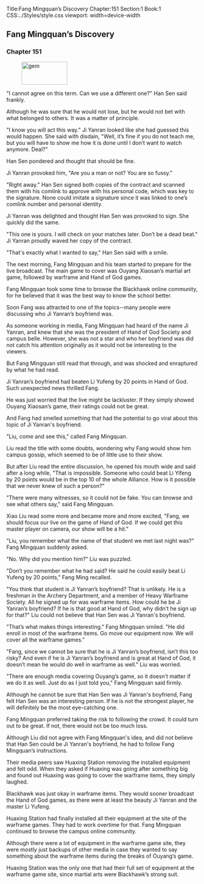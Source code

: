 Title:Fang Mingquan’s Discovery 
Chapter:151 
Section:1 
Book:1 
CSS:../Styles/style.css 
viewport: width=device-width
  
## Fang Mingquan’s Discovery
### Chapter 151 
<figure>
	<img src="../Images/gem.gif" alt="gem" id="gem" width="120" height="60" />
</figure>
  

  
  "I cannot agree on this term. Can we use a different one?" Han Sen said frankly.

Although he was sure that he would not lose, but he would not bet with what belonged to others. It was a matter of principle.

"I know you will act this way." Ji Yanran looked like she had guessed this would happen. She said with disdain, "Well, it’s fine if you do not teach me, but you will have to show me how it is done until I don’t want to watch anymore. Deal?"

Han Sen pondered and thought that should be fine.

Ji Yanran provoked him, "Are you a man or not? You are so fussy."

"Right away." Han Sen signed both copies of the contract and scanned them with his comlink to approve with his personal code, which was key to the signature. None could imitate a signature since it was linked to one’s comlink number and personal identity.

Ji Yanran was delighted and thought Han Sen was provoked to sign. She quickly did the same.

"This one is yours. I will check on your matches later. Don’t be a dead beat." Ji Yanran proudly waved her copy of the contract.

"That's exactly what I wanted to say," Han Sen said with a smile.

The next morning, Fang Mingquan and his team started to prepare for the live broadcast. The main game to cover was Ouyang Xiaosan’s martial art game, followed by warframe and Hand of God games.

Fang Mingquan took some time to browse the Blackhawk online community, for he believed that it was the best way to know the school better.

Soon Fang was attracted to one of the topics--many people were discussing who Ji Yanran’s boyfriend was.

As someone working in media, Fang Mingquan had heard of the name Ji Yanran, and knew that she was the president of Hand of God Society and campus belle. However, she was not a star and who her boyfriend was did not catch his attention originally as it would not be interesting to the viewers.

But Fang Mingquan still read that through, and was shocked and enraptured by what he had read.

Ji Yanran’s boyfriend had beaten Li Yufeng by 20 points in Hand of God. Such unexpected news thrilled Fang.

He was just worried that the live might be lackluster. If they simply showed Ouyang Xiaosan’s game, their ratings could not be great.

And Fang had smelled something that had the potential to go viral about this topic of Ji Yanran's boyfriend.

"Liu, come and see this," called Fang Mingquan.

Liu read the title with some doubts, wondering why Fang would show him campus gossip, which seemed to be of little use to their show.

But after Liu read the entire discussion, he opened his mouth wide and said after a long while, "That is impossible. Someone who could beat Li Yifeng by 20 points would be in the top 10 of the whole Alliance. How is it possible that we never knew of such a person?"

"There were many witnesses, so it could not be fake. You can browse and see what others say," said Fang Mingquan.

Xiao Liu read some more and became more and more excited, "Fang, we should focus our live on the game of Hand of God. If we could get this master player on camera, our show will be a hit."

"Liu, you remember what the name of that student we met last night was?" Fang Mingquan suddenly asked.

"No. Why did you mention him?" Liu was puzzled.

"Don’t you remember what he had said? He said he could easily beat Li Yufeng by 20 points," Fang Ming recalled.

"You think that student is Ji Yanran’s boyfriend? That is unlikely. He is a freshman in the Archery Department, and a member of Heavy Warframe Society. All he signed up for was warframe items. How could he be Ji Yanran’s boyfriend? If he is that good at Hand of God, why didn’t he sign up for that?" Liu could not believe that Han Sen was Ji Yanran's boyfriend.

"That’s what makes things interesting." Fang Mingquan smiled. "He did enroll in most of the warframe items. Go move our equipment now. We will cover all the warframe games."

"Fang, since we cannot be sure that he is Ji Yanran’s boyfriend, isn’t this too risky? And even if he is Ji Yanran’s boyfriend and is great at Hand of God, it doesn’t mean he would do well in warframe as well." Liu was worried.

"There are enough media covering Ouyang’s game, so it doesn’t matter if we do it as well. Just do as I just told you," Fang Mingquan said firmly.

Although he cannot be sure that Han Sen was Ji Yanran's boyfriend, Fang felt Han Sen was an interesting person. If he is not the strongest player, he will definitely be the most eye-catching one.

Fang Mingquan preferred taking the risk to following the crowd. It could turn out to be great. If not, there would not be too much loss.

Although Liu did not agree with Fang Mingquan's idea, and did not believe that Han Sen could be Ji Yanran's boyfriend, he had to follow Fang Mingquan’s instructions.

Their media peers saw Huaxing Station removing the installed equipment and felt odd. When they asked if Huaxing was going after something big and found out Huaxing was going to cover the warframe items, they simply laughed.

Blackhawk was just okay in warframe items. They would sooner broadcast the Hand of God games, as there were at least the beauty Ji Yanran and the master Li Yufeng.

Huaxing Station had finally installed all their equipment at the site of the warframe games. They had to work overtime for that. Fang Mingquan continued to browse the campus online community.

Although there were a lot of equipment in the warframe game site, they were mostly just backups of other media in case they wanted to say something about the warframe items during the breaks of Ouyang’s game.

Huaxing Station was the only one that had their full set of equipment at the warframe game site, since martial arts were Blackhawk’s strong suit.

